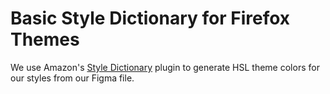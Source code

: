 # Basic Style Dictionary for Firefox Themes

We use Amazon's [Style Dictionary](https://amzn.github.io/style-dictionary) plugin to generate HSL theme colors for our styles from our Figma file.
